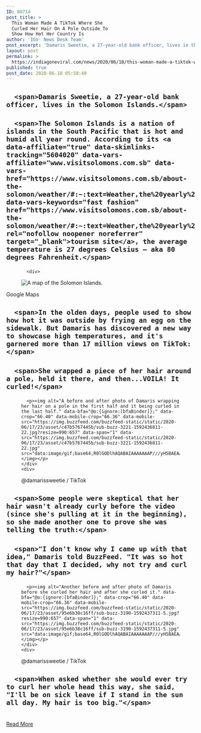 ```yaml
---
ID: 80714
post_title: >
  This Woman Made A TikTok Where She
  Curled Her Hair On A Pole Outside To
  Show How Hot Her Country Is
author: 'IGV- News Desk Team'
post_excerpt: 'Damaris Sweetie, a 27-year-old bank officer, lives in the Solomon Islands. The Solomon Islands is a nation of islands in the South Pacific that is hot and humid all year round. According to its tourism site, the average temperature is 27 degrees Celsius — aka 80 degrees Fahrenheit. Google Maps In the olden days, people&hellip;'
layout: post
permalink: >
  https://indiagoneviral.com/news/2020/06/18/this-woman-made-a-tiktok-where-she-curled-her-hair-on-a-pole-outside-to-show-how-hot-her-country-is/80714/india-gone-viral/
published: true
post_date: 2020-06-18 05:50:40
---
```

<div><div><div>
<div data-module="embed-instagram">
  
  



  <h2>
    

    
      <span>Damaris Sweetie, a 27-year-old bank officer, lives in the Solomon Islands.</span>
    
  </h2>

<figure>
</figure></div></div><div>


<div data-keywords="fast fashion" data-module="subbuzz-image">
  
  



  <h2>
    

    
      <span>The Solomon Islands is a nation of islands in the South Pacific that is hot and humid all year round. According to its <a data-affiliate="true" data-skimlinks-tracking="5604020" data-vars-affiliate="www.visitsolomons.com.sb" data-vars-href="https://www.visitsolomons.com.sb/about-the-solomon/weather/#:~:text=Weather,the%20yearly%20total%20rain%20falls." data-vars-keywords="fast fashion" href="https://www.visitsolomons.com.sb/about-the-solomon/weather/#:~:text=Weather,the%20yearly%20total%20rain%20falls." rel="nofollow noopener noreferrer" target="_blank">tourism site</a>, the average temperature is 27 degrees Celsius — aka 80 degrees Fahrenheit.</span>
    
  </h2>




<figure><div>
      
      <div>

          
          

          
            

<picture><source media="(min-width: 52rem)" ><source ><img alt="A map of the Solomon Islands." data-bfa="@o:{ignore:[bfaBinder]};" src="https://img.buzzfeed.com/buzzfeed-static/static/2020-06/17/23/asset/6ecdce48df31/sub-buzz-3175-1592436100-55.jpg?downsize=700%3A%2A&output-quality=auto&output-format=auto&output-quality=auto&output-format=auto&downsize=360:*"></img></source></source></picture></div>
    </div>
    <div>
  
    

<p><span>
  Google Maps
</span></p>
  

  
</div>
  

</figure></div></div><div>

<div data-module="subbuzz-text">
  
  



  <h2>
    

    
      <span>In the olden days, people used to show how hot it was outside by frying an egg on the sidewalk. But Damaris has discovered a new way to showcase high temperatures, and it's garnered more than 17 million views on TikTok:</span>
    
  </h2>





</div></div><div>


<div data-keywords="skincare" data-module="subbuzz-image">
  
  



  <h2>
    

    
      <span>She wrapped a piece of her hair around a pole, held it there, and then...VOILA! It curled!</span>
    
  </h2>




<figure><div>
      
        
      
      <p><img alt="A before and after photo of Damaris wrapping her hair on a pole in the first half and it being curled in the last half." data-bfa="@o:{ignore:[bfaBinder]};" data-crop="66.40" data-mobile-crop="66.36" data-mobile-src="https://img.buzzfeed.com/buzzfeed-static/static/2020-06/17/23/asset/c47b5767445b/sub-buzz-3221-1592436811-22.jpg?resize=990:657" data-span="1" data-src="https://img.buzzfeed.com/buzzfeed-static/static/2020-06/17/23/asset/c47b5767445b/sub-buzz-3221-1592436811-22.jpg" src="data:image/gif;base64,R0lGODlhAQABAIAAAAAAAP///yH5BAEAAAAALAAAAAABAAEAAAIBRAA7"></img></p>
    </div>
    <div>
  
    

<p><span>
  @damarissweetie / TikTok
</span></p>
  

  
</div>
  

</figure></div></div><div>

<div data-module="subbuzz-text">
  
  



  <h2>
    

    
      <span>Some people were skeptical that her hair wasn't already curly before the video (since she's pulling at it in the beginning), so she made another one to prove she was telling the truth:</span>
    
  </h2>





</div></div><div>


<div data-keywords="skincare" data-module="subbuzz-image">
  
  



  <h2>
    

    
      <span>"I don't know why I came up with that idea," Damaris told BuzzFeed. "It was so hot that day that I decided, why not try and curl my hair?"</span>
    
  </h2>




<figure><div>
      
        
      
      <p><img alt="Another before and after photo of Damaris before she curled her hair and after she curled it." data-bfa="@o:{ignore:[bfaBinder]};" data-crop="66.40" data-mobile-crop="66.36" data-mobile-src="https://img.buzzfeed.com/buzzfeed-static/static/2020-06/17/23/asset/95e6b38c16ff/sub-buzz-3190-1592437311-5.jpg?resize=990:657" data-span="1" data-src="https://img.buzzfeed.com/buzzfeed-static/static/2020-06/17/23/asset/95e6b38c16ff/sub-buzz-3190-1592437311-5.jpg" src="data:image/gif;base64,R0lGODlhAQABAIAAAAAAAP///yH5BAEAAAAALAAAAAABAAEAAAIBRAA7"></img></p>
    </div>
    <div>
  
    

<p><span>
  @damarissweetie / TikTok
</span></p>
  

  
</div>
  

</figure></div></div><div>

<div data-module="subbuzz-text">
  
  



  <h2>
    

    
      <span>When asked whether she would ever try to curl her whole head this way, she said, "I'll be on sick leave if I stand in the sun all day. My hair is too big."</span>
    
  </h2>





</div></div></div></div><br/><a href="https://www.buzzfeed.com/daniellaemanuel/womans-country-hot-curl-hair" class="button purchase" rel="nofollow noopener noreferrer" target="_blank">Read More</a>